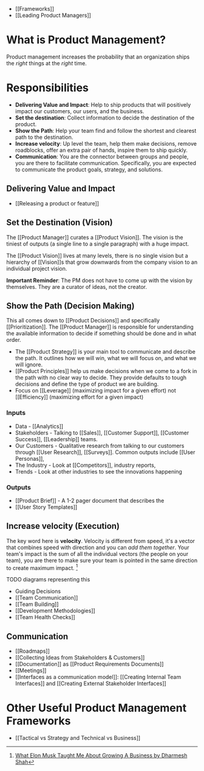 - [[Frameworks]]
- [[Leading Product Managers]]

# What is Product Management?
Product management increases the probability that an organization ships the *right* things at the *right* time. 

# Responsibilities
- **Delivering Value and Impact**: Help to ship products that will positively impact our customers, our users, and the business.
- **Set the destination**: Collect information to decide the destination of the product.
- **Show the Path**: Help your team find and follow the shortest and clearest path to the destination. 
- **Increase velocity**: Up level the team, help them make decisions, remove roadblocks, offer an extra pair of hands, inspire them to ship quickly.
- **Communication**: You are the connector between groups and people, you are there to facilitate communication. Specifically, you are expected to communicate the product goals, strategy, and solutions.

## Delivering Value and Impact
- [[Releasing a product or feature]]

## Set the Destination (Vision)
The [[Product Manager]] curates a [[Product Vision]]. The vision is the tiniest of outputs (a single line to a single paragraph) with a huge impact. 

The [[Product Vision]] lives at many levels, there is no single vision but a hierarchy of [[Vision]]s that grow downwards from the company vision to an individual project vision.

**Important Reminder**: The PM does not have to come up with the vision by themselves. They are a curator of ideas, not the creator.

## Show the Path (Decision Making)
This all comes down to [[Product Decisions]] and specifically [[Prioritization]]. The [[Product Manager]] is responsible for understanding the available information to decide if something should be done and in what order.

- The [[Product Strategy]] is your main tool to communicate and describe the path. It outlines how we will win, what we will focus on, and what we will ignore.
- [[Product Principles]] help us make decisions when we come to a fork in the path with no clear way to decide. They provide defaults to tough decisions and define the type of product we are building.
- Focus on [[Leverage]] (maximizing impact for a given effort) not [[Efficiency]] (maximizing effort for a given impact)

### Inputs
- Data - [[Analytics]]
- Stakeholders - Talking to [[Sales]], [[Customer Support]], [[Customer Success]], [[Leadership]] teams.
- Our Customers - Qualitative research from talking to our customers through [[User Research]], [[Surveys]]. Common outputs include [[User Personas]], 
- The Industry - Look at [[Competitors]], industry reports, 
- Trends - Look at other industries to see the innovations happening

### Outputs
- [[Product Brief]] - A 1-2 pager document that describes the 
- [[User Story Templates]]

## Increase velocity (Execution)
The key word here is **velocity**. Velocity is different from speed, it's a vector that combines speed with direction and you can *add them together*. Your team's impact is the sum of all the individual vectors (the people on your team), you are there to make sure your team is pointed in the same direction to create maximum impact. [^ElonMusk]

TODO diagrams representing this

- Guiding Decisions
- [[Team Communication]]
- [[Team Building]]
- [[Development Methodologies]]
- [[Team Health Checks]]

## Communication
- [[Roadmaps]]
- [[Collecting Ideas from Stakeholders & Customers]]
- [[Documentation]] as [[Product Requirements Documents]]
- [[Meetings]]
- [[Interfaces as a communication model]]: [[Creating Internal Team Interfaces]] and [[Creating External Stakeholder Interfaces]]

# Other Useful Product Management Frameworks
- [[Tactical vs Strategy and Technical vs Business]]

[^ElonMusk]: [What Elon Musk Taught Me About Growing A Business by Dharmesh Shah](https://thinkgrowth.org/what-elon-musk-taught-me-about-growing-a-business-c2c173f5bff3)